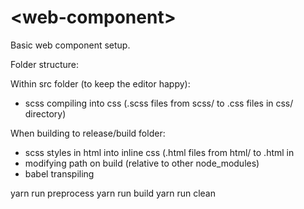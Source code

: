 # \<web-component\>

Basic web component setup.



Folder structure:

Within src folder (to keep the editor happy):
- scss compiling into css (.scss files from scss/ to .css files in css/ directory)


When building to release/build folder:
- scss styles in html into inline css (.html files from html/ to .html in
- modifying path on build (relative to other node_modules)
- babel transpiling


yarn run preprocess
yarn run build
yarn run clean

